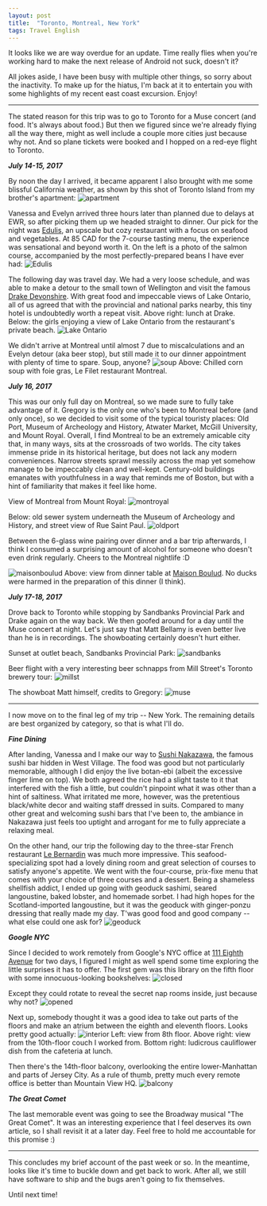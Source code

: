 ```yaml
---
layout: post
title:  "Toronto, Montreal, New York"
tags: Travel English
---
```

It looks like we are way overdue for an update. Time really flies when you're working hard to make the next release of Android not suck, doesn't it?

All jokes aside, I have been busy with multiple other things, so sorry about the inactivity. To make up for the hiatus, I'm back at it to entertain you with some highlights of my recent east coast excursion. Enjoy!

<!--endexcerpt-->
*****

The stated reason for this trip was to go to Toronto for a Muse concert (and food. It's always about food.) But then we figured since we're already flying all the way there, might as well include a couple more cities just because why not. And so plane tickets were booked and I hopped on a red-eye flight to Toronto.

***July 14-15, 2017***

By noon the day I arrived, it became apparent I also brought with me some blissful California weather, as shown by this shot of Toronto Island from my brother's apartment:
![apartment](/res/blog/2017-07-23-east-coast/apartment.jpg)

Vanessa and Evelyn arrived three hours later than planned due to delays at EWR, so after picking them up we headed straight to dinner. Our pick for the night was [Edulis][Edulis], an upscale but cozy restaurant with a focus on seafood and vegetables. At 85 CAD for the 7-course tasting menu, the experience was sensational and beyond worth it. On the left is a photo of the salmon course, accompanied by the most perfectly-prepared beans I have ever had:
![Edulis](/res/blog/2017-07-23-east-coast/edulis_drake.jpg)

The following day was travel day. We had a very loose schedule, and was able to make a detour to the small town of Wellington and visit the famous [Drake Devonshire][Drake]. With great food and impeccable views of Lake Ontario, all of us agreed that with the provincial and national parks nearby, this tiny hotel is undoubtedly worth a repeat visit. Above right: lunch at Drake. Below: the girls enjoying a view of Lake Ontario from the restaurant's private beach.
![Lake Ontario](/res/blog/2017-07-23-east-coast/lakeontario.jpg)

We didn't arrive at Montreal until almost 7 due to miscalculations and an Evelyn detour (aka beer stop), but still made it to our dinner appointment with plenty of time to spare. Soup, anyone?
![soup](/res/blog/2017-07-23-east-coast/cornsoup.jpg)
Above: Chilled corn soup with foie gras, Le Filet restaurant Montreal.

***July 16, 2017***

This was our only full day on Montreal, so we made sure to fully take advantage of it. Gregory is the only one who's been to Montreal before (and only once), so we decided to visit some of the typical touristy places: Old Port, Museum of Archeology and History, Atwater Market, McGill University, and Mount Royal. Overall, I find Montreal to be an extremely amicable city that, in many ways, sits at the crossroads of two worlds. The city takes immense pride in its historical heritage, but does not lack any modern conveniences. Narrow streets sprawl messily across the map yet somehow manage to be impeccably clean and well-kept. Century-old buildings emanates with youthfulness in a way that reminds me of Boston, but with a hint of familiarity that makes it feel like home.

View of Montreal from Mount Royal:
![montroyal](/res/blog/2017-07-23-east-coast/montreal.jpg)

Below: old sewer system underneath the Museum of Archeology and History, and street view of Rue Saint Paul.
![oldport](/res/blog/2017-07-23-east-coast/oldport.jpg)

Between the 6-glass wine pairing over dinner and a bar trip afterwards, I think I consumed a surprising amount of alcohol for someone who doesn't even drink regularly. Cheers to the Montreal nightlife :D

![maisonboulud](/res/blog/2017-07-23-east-coast/maisonboulud.jpg)
Above: view from dinner table at [Maison Boulud][Boulud]. No ducks were harmed in the preparation of this dinner (I think).

***July 17-18, 2017***

Drove back to Toronto while stopping by Sandbanks Provincial Park and Drake again on the way back. We then goofed around for a day until the Muse concert at night. Let's just say that Matt Bellamy is even better live than he is in recordings. The showboating certainly doesn't hurt either.

Sunset at outlet beach, Sandbanks Provincial Park:
![sandbanks](/res/blog/2017-07-23-east-coast/sandbanks.jpg)

Beer flight with a very interesting beer schnapps from Mill Street's Toronto brewery tour:
![millst](/res/blog/2017-07-23-east-coast/millst.jpg)

The showboat Matt himself, credits to Gregory:
![muse](/res/blog/2017-07-23-east-coast/muse.jpg)

*****

I now move on to the final leg of my trip -- New York. The remaining details are best organized by category, so that is what I'll do.

***Fine Dining***

After landing, Vanessa and I make our way to [Sushi Nakazawa][Nakazawa], the famous sushi bar hidden in West Village. The food was good but not particularly memorable, although I did enjoy the live botan-ebi (albeit the excessive finger lime on top). We both agreed the rice had a slight taste to it that interfered with the fish a little, but couldn't pinpoint what it was other than a hint of saltiness. What irritated me more, however, was the pretentious black/white decor and waiting staff dressed in suits. Compared to many other great and welcoming sushi bars that I've been to, the ambiance in Nakazawa just feels too uptight and arrogant for me to fully appreciate a relaxing meal.

On the other hand, our trip the following day to the three-star French restaurant [Le Bernardin][Bernardin] was much more impressive. This seafood-specializing spot had a lovely dining room and great selection of courses to satisfy anyone's appetite. We went with the four-course, prix-fixe menu that comes with your choice of three courses and a dessert.  Being a shameless shellfish addict, I ended up going with geoduck sashimi, seared langoustine, baked lobster, and homemade sorbet. I had high hopes for the Scotland-imported langoustine, but it was the geoduck with ginger-ponzu dressing that really made my day. T'was good food and good company -- what else could one ask for?
![geoduck](/res/blog/2017-07-23-east-coast/geoduck.jpg)

***Google NYC***

Since I decided to work remotely from Google's NYC office at [111 Eighth Avenue][GoogleBuilding] for two days, I figured I might as well spend some time exploring the little surprises it has to offer. The first gem was this library on the fifth floor with some innocuous-looking bookshelves:
![closed](/res/blog/2017-07-23-east-coast/library_closed.jpg)

Except they could rotate to reveal the secret nap rooms inside, just because why not?
![opened](/res/blog/2017-07-23-east-coast/library_opened.jpg)

Next up, somebody thought it was a good idea to take out parts of the floors and make an atrium between the eighth and eleventh floors. Looks pretty good actually:
![interior](/res/blog/2017-07-23-east-coast/google_interior.jpg)
Left: view from 8th floor. Above right: view from the 10th-floor couch I worked from. Bottom right: ludicrous cauliflower dish from the cafeteria at lunch.

Then there's the 14th-floor balcony, overlooking the entire lower-Manhattan and parts of Jersey City. As a rule of thumb, pretty much every remote office is better than Mountain View HQ.
![balcony](/res/blog/2017-07-23-east-coast/googlepano.jpg)

***The Great Comet***

The last memorable event was going to see the Broadway musical "The Great Comet". It was an interesting experience that I feel deserves its own article, so I shall revisit it at a later day. Feel free to hold me accountable for this promise :)

*****

This concludes my brief account of the past week or so. In the meantime, looks like it's time to buckle down and get back to work. After all, we still have software to ship and the bugs aren't going to fix themselves.

Until next time!


[Edulis]: http://edulisrestaurant.com/
[Drake]: http://www.drakedevonshire.ca/
[Boulud]: https://www.maisonboulud.com/montreal/
[Nakazawa]: http://sushinakazawa.com/
[Bernardin]: https://www.le-bernardin.com/
[GoogleBuilding]: https://en.wikipedia.org/wiki/111_Eighth_Avenue

